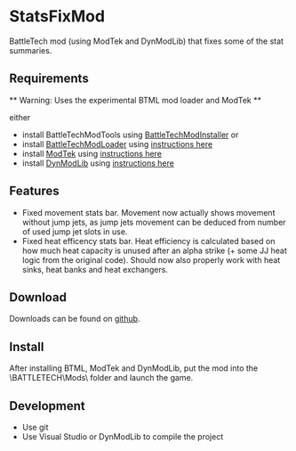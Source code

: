 # StatsFixMod
BattleTech mod (using ModTek and DynModLib) that fixes some of the stat summaries.

## Requirements
** Warning: Uses the experimental BTML mod loader and ModTek **

either
* install BattleTechModTools using [BattleTechModInstaller](https://github.com/Mpstark/BattleTechModTools/releases)
or
* install [BattleTechModLoader](https://github.com/Mpstark/BattleTechModLoader/releases) using [instructions here](https://github.com/Mpstark/BattleTechModLoader)
* install [ModTek](https://github.com/Mpstark/ModTek/releases) using [instructions here](https://github.com/Mpstark/ModTek)
* install [DynModLib](https://github.com/CptMoore/BattleTechModTools/releases) using [instructions here](https://github.com/CptMoore/BattleTechModTools)

## Features

- Fixed movement stats bar. Movement now actually shows movement without jump jets, as jump jets movement can be deduced from number of used jump jet slots in use.
- Fixed heat efficency stats bar. Heat efficiency is calculated based on how much heat capacity is unused after an alpha strike (+ some JJ heat logic from the original code). Should now also properly work with heat sinks, heat banks and heat exchangers.

## Download

Downloads can be found on [github](https://github.com/CptMoore/StatsFixMod/releases).

## Install

After installing BTML, ModTek and DynModLib, put the mod into the \BATTLETECH\Mods\ folder and launch the game.

## Development

* Use git
* Use Visual Studio or DynModLib to compile the project
